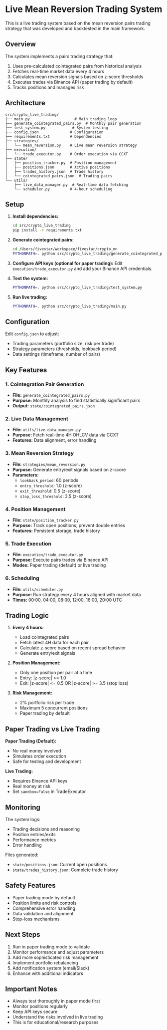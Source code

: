 # Live Mean Reversion Trading System

This is a live trading system based on the mean reversion pairs trading strategy that was developed and backtested in the main framework.

## Overview

The system implements a pairs trading strategy that:

1. Uses pre-calculated cointegrated pairs from historical analysis
2. Fetches real-time market data every 4 hours
3. Calculates mean reversion signals based on z-score thresholds
4. Executes trades via Binance API (paper trading by default)
5. Tracks positions and manages risk

## Architecture

```
src/crypto_live_trading/
├── main.py                    # Main trading loop
├── generate_cointegrated_pairs.py  # Monthly pair generation
├── test_system.py            # System testing
├── config.json              # Configuration
├── requirements.txt         # Dependencies
├── strategies/
│   └── mean_reversion.py    # Live mean reversion strategy
├── execution/
│   └── trade_executor.py    # Order execution via CCXT
├── state/
│   ├── position_tracker.py  # Position management
│   ├── positions.json       # Active positions
│   ├── trades_history.json  # Trade history
│   └── cointegrated_pairs.json  # Trading pairs
└── utils/
    ├── live_data_manager.py  # Real-time data fetching
    └── scheduler.py         # 4-hour scheduling
```

## Setup

1. **Install dependencies:**

   ```bash
   cd src/crypto_live_trading
   pip install -r requirements.txt
   ```

2. **Generate cointegrated pairs:**

   ```bash
   cd /Users/fivestar/workspace/fivestar/crypto_mn
   PYTHONPATH=. python src/crypto_live_trading/generate_cointegrated_pairs.py
   ```

3. **Configure API keys (optional for paper trading):**
   Edit `execution/trade_executor.py` and add your Binance API credentials.

4. **Test the system:**

   ```bash
   PYTHONPATH=. python src/crypto_live_trading/test_system.py
   ```

5. **Run live trading:**
   ```bash
   PYTHONPATH=. python src/crypto_live_trading/main.py
   ```

## Configuration

Edit `config.json` to adjust:

- Trading parameters (portfolio size, risk per trade)
- Strategy parameters (thresholds, lookback period)
- Data settings (timeframe, number of pairs)

## Key Features

### 1. Cointegration Pair Generation

- **File:** `generate_cointegrated_pairs.py`
- **Purpose:** Monthly analysis to find statistically significant pairs
- **Output:** `state/cointegrated_pairs.json`

### 2. Live Data Management

- **File:** `utils/live_data_manager.py`
- **Purpose:** Fetch real-time 4H OHLCV data via CCXT
- **Features:** Data alignment, error handling

### 3. Mean Reversion Strategy

- **File:** `strategies/mean_reversion.py`
- **Purpose:** Generate entry/exit signals based on z-score
- **Parameters:**
  - `lookback_period`: 60 periods
  - `entry_threshold`: 1.0 (z-score)
  - `exit_threshold`: 0.5 (z-score)
  - `stop_loss_threshold`: 3.5 (z-score)

### 4. Position Management

- **File:** `state/position_tracker.py`
- **Purpose:** Track open positions, prevent double entries
- **Features:** Persistent storage, trade history

### 5. Trade Execution

- **File:** `execution/trade_executor.py`
- **Purpose:** Execute pairs trades via Binance API
- **Modes:** Paper trading (default) or live trading

### 6. Scheduling

- **File:** `utils/scheduler.py`
- **Purpose:** Run strategy every 4 hours aligned with market data
- **Times:** 00:00, 04:00, 08:00, 12:00, 16:00, 20:00 UTC

## Trading Logic

1. **Every 4 hours:**

   - Load cointegrated pairs
   - Fetch latest 4H data for each pair
   - Calculate z-score based on recent spread behavior
   - Generate entry/exit signals

2. **Position Management:**

   - Only one position per pair at a time
   - Entry: |z-score| >= 1.0
   - Exit: |z-score| <= 0.5 OR |z-score| >= 3.5 (stop loss)

3. **Risk Management:**
   - 2% portfolio risk per trade
   - Maximum 5 concurrent positions
   - Paper trading by default

## Paper Trading vs Live Trading

**Paper Trading (Default):**

- No real money involved
- Simulates order execution
- Safe for testing and development

**Live Trading:**

- Requires Binance API keys
- Real money at risk
- Set `sandbox=False` in TradeExecutor

## Monitoring

The system logs:

- Trading decisions and reasoning
- Position entries/exits
- Performance metrics
- Error handling

Files generated:

- `state/positions.json`: Current open positions
- `state/trades_history.json`: Complete trade history

## Safety Features

- Paper trading mode by default
- Position limits and risk controls
- Comprehensive error handling
- Data validation and alignment
- Stop-loss mechanisms

## Next Steps

1. Run in paper trading mode to validate
2. Monitor performance and adjust parameters
3. Add more sophisticated risk management
4. Implement portfolio rebalancing
5. Add notification system (email/Slack)
6. Enhance with additional indicators

## Important Notes

- Always test thoroughly in paper mode first
- Monitor positions regularly
- Keep API keys secure
- Understand the risks involved in live trading
- This is for educational/research purposes
